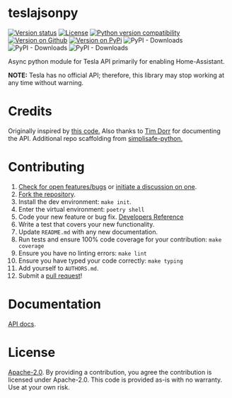 # teslajsonpy

[![Version status](https://img.shields.io/pypi/status/teslajsonpy)](https://pypi.org/project/teslajsonpy)
[![License](https://img.shields.io/badge/License-Apache%202.0-blue.svg)](https://opensource.org/licenses/Apache-2.0)
[![Python version compatibility](https://img.shields.io/pypi/pyversions/teslajsonpy)](https://pypi.org/project/teslajsonpy)
[![Version on Github](https://img.shields.io/github/v/release/zabuldon/teslajsonpy?include_prereleases&label=GitHub)](https://github.com/zabuldon/teslajsonpy/releases)
[![Version on PyPi](https://img.shields.io/pypi/v/teslajsonpy)](https://pypi.org/project/teslajsonpy)
![PyPI - Downloads](https://img.shields.io/pypi/dd/teslajsonpy)
![PyPI - Downloads](https://img.shields.io/pypi/dw/teslajsonpy)
![PyPI - Downloads](https://img.shields.io/pypi/dm/teslajsonpy)

Async python module for Tesla API primarily for enabling Home-Assistant.

**NOTE:** Tesla has no official API; therefore, this library may stop
working at any time without warning.

# Credits

Originally inspired by [this code.](https://github.com/gglockner/teslajson)
Also thanks to [Tim Dorr](https://tesla-api.timdorr.com/) for documenting the API. Additional repo scaffolding from [simplisafe-python.](https://github.com/bachya/simplisafe-python)

# Contributing

1.  [Check for open features/bugs](https://github.com/zabuldon/teslajsonpy/issues)
    or [initiate a discussion on one](https://github.com/zabuldon/teslajsonpy/issues/new).
2.  [Fork the repository](https://github.com/zabuldon/teslajsonpy/fork/new).
3.  Install the dev environment: `make init`.
4.  Enter the virtual environment: `poetry shell`
5.  Code your new feature or bug fix. [Developers Reference](DEVELOPERS.md)
6.  Write a test that covers your new functionality.
7.  Update `README.md` with any new documentation.
8.  Run tests and ensure 100% code coverage for your contribution: `make coverage`
9.  Ensure you have no linting errors: `make lint`
10. Ensure you have typed your code correctly: `make typing`
11. Add yourself to `AUTHORS.md`.
12. Submit a [pull request](https://github.com/zabuldon/teslajsonpy/pulls)!

# Documentation

[API docs](https://teslajsonpy.readthedocs.io/en/latest/).

# License

[Apache-2.0](LICENSE). By providing a contribution, you agree the contribution is licensed under Apache-2.0.
This code is provided as-is with no warranty. Use at your own risk.
